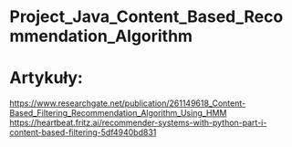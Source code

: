 # Project_Java_Content_Based_Recommendation_Algorithm
# Artykuły:
https://www.researchgate.net/publication/261149618_Content-Based_Filtering_Recommendation_Algorithm_Using_HMM
https://heartbeat.fritz.ai/recommender-systems-with-python-part-i-content-based-filtering-5df4940bd831
